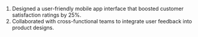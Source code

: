 1. Designed a user-friendly mobile app interface that boosted customer satisfaction ratings by 25%.
2. Collaborated with cross-functional teams to integrate user feedback into product designs.
